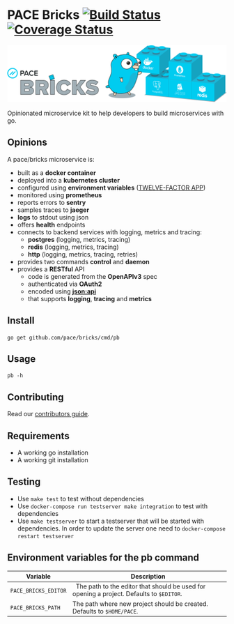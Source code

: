 # PACE Bricks [![Build Status](https://travis-ci.org/pace/bricks.svg?branch=master)](https://travis-ci.org/pace/bricks)  [![Coverage Status](https://coveralls.io/repos/github/pace/bricks/badge.svg?branch=master)](https://coveralls.io/github/pace/bricks?branch=master)

![](artwork/PACE-Bricks_Header_LightBackground.png)

Opinionated microservice kit to help developers to build microservices with go.

## Opinions

A pace/bricks microservice is:

* built as a **docker container**
* deployed into a **kubernetes cluster**
* configured using **environment variables** ([TWELVE-FACTOR APP](https://12factor.net/))
* monitored using **prometheus**
* reports errors to **sentry**
* samples traces to **jaeger**
* **logs** to stdout using json
* offers **health** endpoints
* connects to backend services with logging, metrics and tracing:
  * **postgres** (logging, metrics, tracing)
  * **redis** (logging, metrics, tracing)
  * **http** (logging, metrics, tracing, retries)
* provides two commands **control** and **daemon**
* provides a **RESTful** API
  * code is generated from the **OpenAPIv3** spec
  * authenticated via **OAuth2**
  * encoded using **[json:api](https://jsonapi.org/)**
  * that supports **logging**, **tracing** and **metrics**

## Install

    go get github.com/pace/bricks/cmd/pb

## Usage

    pb -h

## Contributing
 
Read our [contributors guide](CONTRIBUTING.md).


## Requirements

* A working go installation
* A working git installation

## Testing

* Use `make test` to test without dependencies
* Use `docker-compose run testserver make integration` to test with dependencies
* Use `make testserver` to start a testserver that will be started with dependencies. In order to update the server one need to `docker-compose restart testserver`

## Environment variables for the pb command

| Variable | Description |
|-|-|
| `PACE_BRICKS_EDITOR` |  The path to the editor that should be used for opening a project. Defaults to `$EDITOR`. |
| `PACE_BRICKS_PATH` | The path where new project should be created. Defaults to `$HOME/PACE`. |
